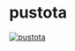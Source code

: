 # pustota

[![pustota](https://raw.githubusercontent.com/sobolevn/pustota/master/asserts/main.png)](https://github.com/sobolevn/pustota/blob/master/ABOUT.md)
